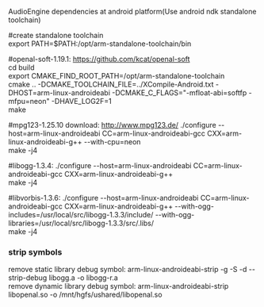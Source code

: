 AudioEngine dependencies at android platform(Use android ndk standalone toolchain)  
  
#create standalone toolchain  
export PATH=$PATH:/opt/arm-standalone-toolchain/bin  

#openal-soft-1.19.1: https://github.com/kcat/openal-soft  
cd build  
export CMAKE_FIND_ROOT_PATH=/opt/arm-standalone-toolchain  
cmake .. -DCMAKE_TOOLCHAIN_FILE=../XCompile-Android.txt -DHOST=arm-linux-androideabi -DCMAKE_C_FLAGS="-mfloat-abi=softfp -mfpu=neon" -DHAVE_LOG2F=1  
make
  
#mpg123-1.25.10 download: http://www.mpg123.de/
./configure --host=arm-linux-androideabi CC=arm-linux-androideabi-gcc CXX=arm-linux-androideabi-g++ --with-cpu=neon  
make -j4  
  
#libogg-1.3.4: ./configure --host=arm-linux-androideabi CC=arm-linux-androideabi-gcc CXX=arm-linux-androideabi-g++  
make -j4  
  
#libvorbis-1.3.6: ./configure --host=arm-linux-androideabi CC=arm-linux-androideabi-gcc CXX=arm-linux-androideabi-g++ --with-ogg-includes=/usr/local/src/libogg-1.3.3/include/ --with-ogg-libraries=/usr/local/src/libogg-1.3.3/src/.libs/  
make -j4  

### strip symbols
remove static library debug symbol: arm-linux-androideabi-strip -g -S -d --strip-debug libogg.a -o libogg-r.a  
remove dynamic library debug symbol: arm-linux-androideabi-strip libopenal.so -o /mnt/hgfs/ushared/libopenal.so
